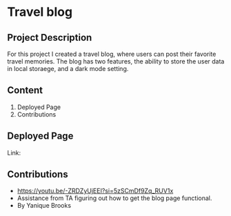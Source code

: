 # Travel blog

## Project Description
For this project I created a travel blog, where users can post their favorite travel memories. The blog has two features, the ability to store the user data in local storaege, and a dark mode setting. 

## Content
1. Deployed Page
2. Contributions

## Deployed Page
Link: 



## Contributions 
* https://youtu.be/-ZRDZyUjEEI?si=5zSCmDf9Zq_RUV1x
* Assistance from TA figuring out how to get the blog page functional.
* By Yanique Brooks
